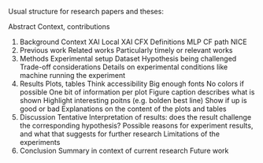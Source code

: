 
Usual structure for research papers and theses:

Abstract
  Context, contributions
1. Background
  Context
    XAI
    Local XAI
    CFX
  Definitions
    MLP
    CF path
    NICE
2. Previous work
  Related works
  Particularly timely or relevant works
3. Methods
  Experimental setup
    Dataset
    Hypothesis being challenged
    Trade-off considerations
    Details on experimental conditions like machine running the experiment
4. Results
  Plots, tables
    Think accessibility
      Big enough fonts
      No colors if possible
      One bit of information per plot
      Figure caption describes what is shown
    Highlight interesting poitns (e.g. bolden best line)
    Show if up is good or bad
  Explanations on the content of the plots and tables
5. Discussion
  Tentative Interpretation of results: 
    does the result challenge the corresponding hypothesis?
  Possible reasons for experiment results, and what that
    suggests for further research
  Limitations of the experiments
6. Conclusion
  Summary in context of current research
  Future work